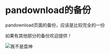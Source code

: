 # pandownload的备份
pandownload页面的备份，应该是比较完全的一份

如果有其他部分的备份欢迎提供！


![我不是盘神](https://i.loli.net/2020/04/16/A57NpnwkXxMW1Gj.png)
